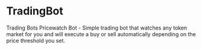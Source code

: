 # TradingBot
Trading Bots
Pricewatch Bot - Simple trading bot that watches any token market for you and will execute a buy or sell automatically depending on the price threshold you set.
